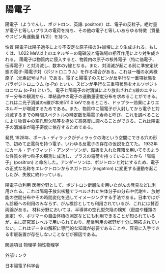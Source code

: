 # 陽電子

陽電子（ようでんし、ポジトロン、英語: positron）は、電子の反粒子。絶対量が電子と等しいプラスの電荷を持ち、その他の電子と等しいあらゆる特徴（質量やスピン角運動量 (1/2)）を持つ。

性質
陽電子は陽子過多により不安定な原子核のβ+崩壊により生成される。もしくは、1.022 MeV以上のエネルギーの電磁波と電磁場の相互作用により対生成される。
陽電子は物質内に侵入すると、物質内の原子の核外電子（特に価電子、伝導電子）と対消滅し、数本のγ線となる。また、対消滅が起こる前に準安定状態の電子-陽電子対（ポジトロニウム）を作る場合がある。これは一種の水素様原子（元素記号はPs）である。電子と陽電子のスピンが反平行な一重項状態をパラポジトロニウム (p-Ps) といい、スピンが平行な三重項状態をオルソポジトロニウム (o-Ps) という。
電子と陽電子の対消滅により放出されたγ線のエネルギー分布の観測から、単結晶中の電子の運動量密度分布を求めることができる。これは二光子消滅のγ線が本来511.0 keVであるところ、ドップラー効果によりエネルギーが増減するためである。また、物質中に陽電子が入射してから電子と対消滅するまでの時間スペクトルの時定数を陽電子寿命と呼び、これを調べることにより物質中の空孔型欠陥等を極めて高感度に調べることができる。これは陽電子の消滅率が電子密度に依存するためである。

発見
1928年、ポール・ディラックがディラックの海という空間にできる穴の形で、初めて正電荷を持つ電子、いわゆる反電子の存在の仮説を立てた。
1932年にカール・デイヴィッド・アンダーソンが、鉛板を入れた霧箱を用いてそのような性質を持つ粒子の観測に成功し、プラスの電荷を持っていることから「陽電子」(positron) と命名した。アンダーソンは、ポジトロンと対にするため、電子の正式な名称をエレクトロンからネガトロン (negatron) に変更する運動を起こしたが、失敗に終わっている。

陽電子の利用
医療分野として、ポジトロン断層法を用いたがんの発見などに利用される。これは陽電子放出核種でラベルされた生体分子の分布や代謝を、放射能の空間分布やその時間変化を通してイメージングする手法である。日本ではがん診療への利用のみならず、がん検診としても利用されているが、これには賛否両論がある。
材料分野においては、半導体の空孔型欠陥の検知（密度や種類の測定）や、ポリマーの自由体積の測定などにも利用できることが知られているが、主に研究室レベルで用いられており、産業利用の裾野が十分に開拓されていない。これはデータの解釈に専門的な知識が必要であることや、容易に入手できる市販装置が存在しないことなどが原因である。

関連項目
物理学
物性物理学

外部リンク

日本陽電子科学会